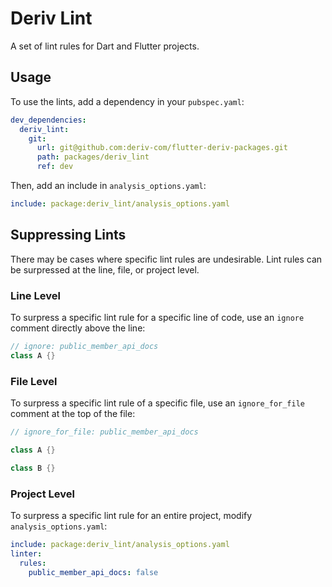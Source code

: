# Deriv Lint

A set of lint rules for Dart and Flutter projects.

## Usage

To use the lints, add a dependency in your `pubspec.yaml`:

```yaml
dev_dependencies:
  deriv_lint:
    git:
      url: git@github.com:deriv-com/flutter-deriv-packages.git
      path: packages/deriv_lint
      ref: dev
```

Then, add an include in `analysis_options.yaml`:

```yaml
include: package:deriv_lint/analysis_options.yaml
```

## Suppressing Lints

There may be cases where specific lint rules are undesirable. Lint rules can be surpressed at the line, file, or project level.

### Line Level

To surpress a specific lint rule for a specific line of code, use an `ignore` comment directly above the line:

```dart
// ignore: public_member_api_docs
class A {}
```

### File Level

To surpress a specific lint rule of a specific file, use an `ignore_for_file` comment at the top of the file:

```dart
// ignore_for_file: public_member_api_docs

class A {}

class B {}
```

### Project Level

To surpress a specific lint rule for an entire project, modify `analysis_options.yaml`:

```yaml
include: package:deriv_lint/analysis_options.yaml
linter:
  rules:
    public_member_api_docs: false
```
